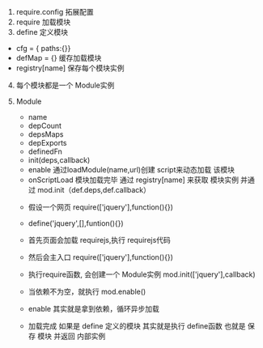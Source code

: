 1. require.config 拓展配置
2. require  加载模块
3. define 定义模块

* cfg = { paths:{}}
* defMap = {} 缓存加载模块
* registry[name] 保存每个模块实例

4. 每个模块都是一个 Module实例
5. Module
    - name 
    - depCount
    - depsMaps
    - depExports 
    - definedFn
    - init(deps,callback)  
    - enable 通过loadModule(name,url)创建 script来动态加载 该模块
    - onScriptLoad 模块加载完毕 通过 registry[name] 来获取 模块实例  并通过 mod.init（def.deps,def.callback）



    * 假设一个网页 require(['jquery'],function(){})
    * define('jquery',[],funtion(){})


    * 首先页面会加载 requirejs,执行 requirejs代码
    * 然后会主入口  require(['jquery'],function(){})
    * 执行require函数, 会创建一个 Module实例 mod.init(['jquery'],callback)
    * 当依赖不为空，就执行 mod.enable()
    * enable 其实就是拿到依赖，循环异步加载
    * 加载完成 如果是 define 定义的模块 其实就是执行 define函数 也就是 保存 模块 并返回 内部实例